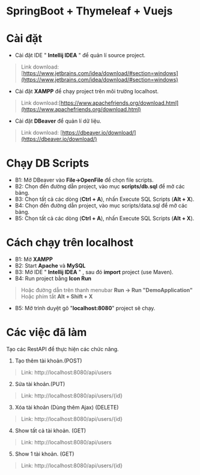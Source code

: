 #  SpringBoot + Thymeleaf + Vuejs
# Cài đặt

 - Cài đặt IDE " **Intellij IDEA** " để quản lí source project. 
>Link download:   
   [https://www.jetbrains.com/idea/download/#section=windows](https://www.jetbrains.com/idea/download/#section=windows)
 - Cài đặt **XAMPP** để chạy project trên môi trường localhost.
 >Link download:[https://www.apachefriends.org/download.html](https://www.apachefriends.org/download.html)
 - Cài đặt **DBeaver** để quản lí dữ liệu.
 > Link download: [https://dbeaver.io/download/](https://dbeaver.io/download/)
# Chạy DB Scripts
 - B1: Mở DBeaver vào **File->OpenFile** để chọn file scripts.
 - B2: Chọn đến đường dẫn project, vào mục **scripts/db.sql** để mở các
   bảng.
 - B3: Chọn tất cả các dòng (**Ctrl + A**), nhấn Execute SQL Scripts
   (**Alt + X**).
 - B4: Chọn đến đường dẫn project, vào mục scripts/data.sql để mở các
   bảng.
 - B5: Chọn tất cả các dòng (**Ctrl + A**), nhấn Execute SQL Scripts
   (**Alt + X**).

# Cách chạy trên localhost

 - B1: Mở **XAMPP**
 - B2: Start **Apache** và **MySQL**
 - B3: Mở IDE " **Intellij IDEA** " , sau đó **import** project (use Maven).
 - B4: Run project bằng **Icon Run**
 > Hoặc đường dẫn trên thanh menubar **Run -> Run "DemoApplication"**
 > Hoặc phím tắt **Alt + Shift + X**
 
 - B5: Mở trình duyệt gõ "**localhost:8080**" project sẽ chạy.

# Các việc đã làm
Tạo các RestAPI để thực hiện các chức năng.
 1. Tạo thêm tài khoản.(POST)
>Link: http://localhost:8080/api/users
 2. Sửa tài khoản.(PUT)
 >Link: http://localhost:8080/api/users/{id}
 3. Xóa tài khoản (Dùng thêm Ajax) (DELETE)
 >Link: http://localhost:8080/api/users/{id}
 4. Show tất cả tài khoản. (GET)
 >Link: http://localhost:8080/api/users
 5. Show 1 tài khoản. (GET)
 >Link: http://localhost:8080/api/users/{id}
